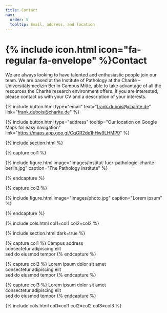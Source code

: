 ```yaml
---
title: Contact
nav:
  order: 5
  tooltip: Email, address, and location
---
```


# {% include icon.html icon="fa-regular fa-envelope" %}Contact

We are always looking to have talented and enthusiastic people join our team. We are based at the Institute of Pathology at the Charité – Universitätsmedizin Berlin Campus Mitte, able to take advantage of all the resources the Charité research environment offers. If you are interested, please contact us with your CV and a description of your interests.

{%
  include button.html
  type="email"
  text="frank.dubois@charite.de"
  link="frank.dubois@charite.de"
%}

{%
  include button.html
  type="address"
  tooltip="Our location on Google Maps for easy navigation"
  link="https://maps.app.goo.gl/CqGR2de1hHw9LHMP9"
%}

{% include section.html %}

{% capture col1 %}

{%
  include figure.html
  image="images/institut-fuer-pathologie-charite-berlin.jpg"
  caption="The Pathology Institute"
%}

{% endcapture %}

{% capture col2 %}

{%
  include figure.html
  image="images/photo.jpg"
  caption="Lorem ipsum"
%}

{% endcapture %}

{% include cols.html col1=col1 col2=col2 %}

{% include section.html dark=true %}

{% capture col1 %}
Campus address  
consectetur adipiscing elit  
sed do eiusmod tempor
{% endcapture %}

{% capture col2 %}
Lorem ipsum dolor sit amet  
consectetur adipiscing elit  
sed do eiusmod tempor
{% endcapture %}

{% capture col3 %}
Lorem ipsum dolor sit amet  
consectetur adipiscing elit  
sed do eiusmod tempor
{% endcapture %}

{% include cols.html col1=col1 col2=col2 col3=col3 %}
